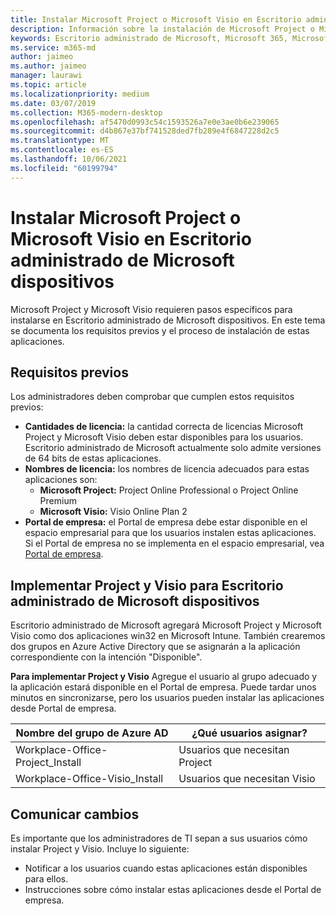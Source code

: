 ```yaml
---
title: Instalar Microsoft Project o Microsoft Visio en Escritorio administrado de Microsoft dispositivos
description: Información sobre la instalación de Microsoft Project o Microsoft Visio en Escritorio administrado de Microsoft dispositivos
keywords: Escritorio administrado de Microsoft, Microsoft 365, Microsoft Project, Microsoft Visio
ms.service: m365-md
author: jaimeo
ms.author: jaimeo
manager: laurawi
ms.topic: article
ms.localizationpriority: medium
ms.date: 03/07/2019
ms.collection: M365-modern-desktop
ms.openlocfilehash: af5470d0993c54c1593526a7e0e3ae0b6e239065
ms.sourcegitcommit: d4b867e37bf741528ded7fb289e4f6847228d2c5
ms.translationtype: MT
ms.contentlocale: es-ES
ms.lasthandoff: 10/06/2021
ms.locfileid: "60199794"
---
```

# <a name="install-microsoft-project-or-microsoft-visio-on-microsoft-managed-desktop-devices"></a>Instalar Microsoft Project o Microsoft Visio en Escritorio administrado de Microsoft dispositivos

Microsoft Project y Microsoft Visio requieren pasos específicos para instalarse en Escritorio administrado de Microsoft dispositivos. En este tema se documenta los requisitos previos y el proceso de instalación de estas aplicaciones.

## <a name="prerequisites"></a>Requisitos previos

Los administradores deben comprobar que cumplen estos requisitos previos:
- **Cantidades de licencia:** la cantidad correcta de licencias Microsoft Project y Microsoft Visio deben estar disponibles para los usuarios. Escritorio administrado de Microsoft actualmente solo admite versiones de 64 bits de estas aplicaciones. 
- **Nombres de licencia:** los nombres de licencia adecuados para estas aplicaciones son:
    - **Microsoft Project:** Project Online Professional o Project Online Premium
    - **Microsoft Visio:** Visio Online Plan 2
- **Portal de empresa:** el Portal de empresa debe estar disponible en el espacio empresarial para que los usuarios instalen estas aplicaciones. Si el Portal de empresa no se implementa en el espacio empresarial, vea [Portal de empresa](company-portal.md).

## <a name="deploy-project-and-visio-for-microsoft-managed-desktop-devices"></a>Implementar Project y Visio para Escritorio administrado de Microsoft dispositivos
Escritorio administrado de Microsoft agregará Microsoft Project y Microsoft Visio como dos aplicaciones win32 en Microsoft Intune. También crearemos dos grupos en Azure Active Directory que se asignarán a la aplicación correspondiente con la intención "Disponible". 

**Para implementar Project y Visio** Agregue el usuario al grupo adecuado y la aplicación estará disponible en el Portal de empresa. Puede tardar unos minutos en sincronizarse, pero los usuarios pueden instalar las aplicaciones desde Portal de empresa. 

Nombre del grupo de Azure AD | ¿Qué usuarios asignar?   
 --- | ---
Workplace-Office-Project_Install | Usuarios que necesitan Project
Workplace-Office-Visio_Install | Usuarios que necesitan Visio

## <a name="communicate-changes"></a>Comunicar cambios
Es importante que los administradores de TI sepan a sus usuarios cómo instalar Project y Visio. Incluye lo siguiente: 
- Notificar a los usuarios cuando estas aplicaciones están disponibles para ellos. 
- Instrucciones sobre cómo instalar estas aplicaciones desde el Portal de empresa.
